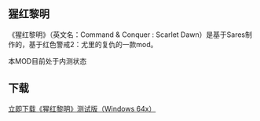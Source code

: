 ## 猩红黎明
《猩红黎明》（英文名：Command & Conquer : Scarlet Dawn）是基于Sares制作的，基于红色警戒2：尤里的复仇的一款mod。

本MOD目前处于内测状态
## 下载
[立即下载《猩红黎明》测试版（Windows 64x）](http://www.error422.site/)

